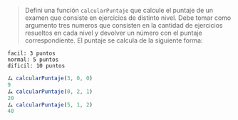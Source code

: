 > Defini una función `calcularPuntaje` que calcule el puntaje de un examen que consiste en ejercicios de distinto nivel. Debe tomar como argumento tres numeros que consisten en la cantidad de ejercicios resueltos en cada nivel y devolver un número con el puntaje correspondiente. El puntaje se calcula de la siguiente forma:
>
```
facil: 3 puntos
normal: 5 puntos
dificil: 10 puntos
```
>
```javascript
ム calcularPuntaje(3, 0, 0) 
9
ム calcularPuntaje(0, 2, 1) 
20
ム calcularPuntaje(5, 1, 2)
40
```
